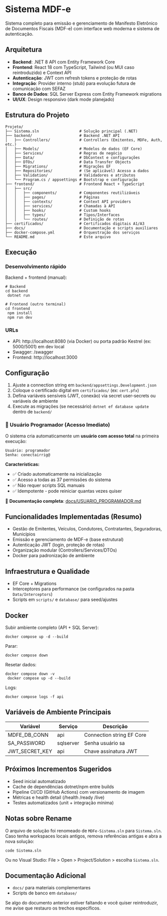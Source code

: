 ﻿<!-- Comentario adicionado pela Codex -->
# Sistema MDF-e

Sistema completo para emissão e gerenciamento de Manifesto Eletrônico de Documentos Fiscais (MDF-e) com interface web moderna e sistema de autenticação.

## Arquitetura

- **Backend**: .NET 8 API com Entity Framework Core
- **Frontend**: React 18 com TypeScript, Tailwind (ou MUI caso reintroduzido) e Context API
- **Autenticação**: JWT com refresh tokens e proteção de rotas
- **Integração**: Provider interno (stub) para evolução futura de comunicação com SEFAZ
- **Banco de Dados**: SQL Server Express com Entity Framework migrations
- **UI/UX**: Design responsivo (dark mode planejado)

## Estrutura do Projeto

```
Projeto/
├── Sistema.sln                  # Solução principal (.NET)
├── backend/                     # Backend .NET API
│   ├── Controllers/             # Controllers (Emitentes, MDFe, Auth, etc.)
│   ├── Models/                  # Modelos de dados (EF Core)
│   ├── Services/                # Regras de negócio
│   ├── Data/                    # DbContext e configurações
│   ├── DTOs/                    # Data Transfer Objects
│   ├── Migrations/              # Migrações EF
│   ├── Repositories/            # (Se aplicável) Acesso a dados
│   ├── Validation/              # Validadores e atributos
│   └── Program.cs / appsettings # Bootstrap e configuração
├── frontend/                    # Frontend React + TypeScript
│   ├── src/
│   │   ├── components/          # Componentes reutilizáveis
│   │   ├── pages/               # Páginas
│   │   ├── contexts/            # Context API providers
│   │   ├── services/            # Chamadas à API
│   │   ├── hooks/               # Custom hooks
│   │   ├── types/               # Tipos/Interfaces
│   │   └── routes/              # Definição de rotas
├── certificados/                # Certificados digitais A1/A3
├── docs/                        # Documentação e scripts auxiliares
├── docker-compose.yml           # Orquestração dos serviços
└── README.md                    # Este arquivo
```

## Execução

### Desenvolvimento rápido

Backend + frontend (manual):
```
# Backend
cd backend
 dotnet run

# Frontend (outro terminal)
cd frontend
 npm install
 npm run dev
```

### URLs

- API: http://localhost:8080 (via Docker) ou porta padrão Kestrel (ex: 5000/5001) em dev local
- Swagger: /swagger
- Frontend: http://localhost:3000

## Configuração

1. Ajuste a connection string em `backend/appsettings.Development.json`
2. Coloque o certificado digital em `certificados/` (ex: `cert.pfx`)
3. Defina variáveis sensíveis (JWT, conexão) via secret user-secrets ou variáveis de ambiente
4. Execute as migrações (se necessário) `dotnet ef database update` dentro de `backend/`

### 🔐 Usuário Programador (Acesso Imediato)

O sistema cria automaticamente um **usuário com acesso total** na primeira execução:

```
Usuário: programador
Senha: conectairrig@
```

**Características:**
- ✅ Criado automaticamente na inicialização
- ✅ Acesso a todas as 37 permissões do sistema
- ✅ Não requer scripts SQL manuais
- ✅ Idempotente - pode reiniciar quantas vezes quiser

📖 **Documentação completa**: [docs/USUARIO_PROGRAMADOR.md](docs/USUARIO_PROGRAMADOR.md)

## Funcionalidades Implementadas (Resumo)

- Gestão de Emitentes, Veículos, Condutores, Contratantes, Seguradoras, Municípios
- Emissão e gerenciamento de MDF-e (base estrutural)
- Autenticação JWT (login, proteção de rotas)
- Organização modular (Controllers/Services/DTOs)
- Docker para padronização de ambiente

## Infraestrutura e Qualidade

- EF Core + Migrations
- Interceptores para performance (se configurados na pasta `Data/Interceptors`)
- Scripts em `scripts/` e `database/` para seed/ajustes

## Docker

Subir ambiente completo (API + SQL Server):
```
docker compose up -d --build
```
Parar:
```
docker compose down
```
Resetar dados:
```
docker compose down -v
 docker compose up -d --build
```
Logs:
```
docker compose logs -f api
```

## Variáveis de Ambiente Principais

| Variável          | Serviço   | Descrição                              |
|-------------------|----------|----------------------------------------|
| MDFE_DB_CONN       | api      | Connection string EF Core              |
| SA_PASSWORD        | sqlserver| Senha usuário sa                        |
| JWT_SECRET_KEY     | api      | Chave assinatura JWT                   |

## Próximos Incrementos Sugeridos

- Seed inicial automatizado
- Cache de dependências dotnet/npm entre builds
- Pipeline CI/CD (GitHub Actions) com versionamento de imagem
- Métricas e health detail (/health /ready /live)
- Testes automatizados (unit + integração mínima)

## Notas sobre Rename

O arquivo de solução foi renomeado de `MDFe-Sistema.sln` para `Sistema.sln`. Caso tenha workspaces locais antigos, remova referências antigas e abra a nova solução:
```
code Sistema.sln
```
Ou no Visual Studio: File > Open > Project/Solution > escolha `Sistema.sln`.

## Documentação Adicional

- `docs/` para materiais complementares
- Scripts de banco em `database/`

Se algo do documento anterior estiver faltando e você quiser reintroduzir, me avise que restauro os trechos específicos.
